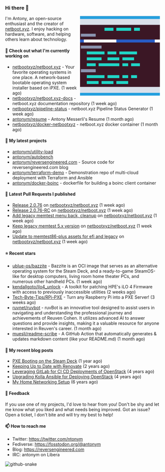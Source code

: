 
### Hi there 👋

<img align="right" src="https://raw.githubusercontent.com/antonym/antonym/master/assets/nbxyz.png" width="260">

I'm Antony, an open-source enthusiast and the creator of [netboot.xyz](https://netboot.xyz). I enjoy 
hacking on hardware, software, and helping others learn about technology. 

#### 👷 Check out what I'm currently working on

- [netbootxyz/netboot.xyz](https://github.com/netbootxyz/netboot.xyz) - Your favorite operating systems in one place.  A network-based bootable operating system installer based on iPXE. (1 week ago)
- [netbootxyz/netboot.xyz-docs](https://github.com/netbootxyz/netboot.xyz-docs) - netboot.xyz documentation repository (1 week ago)
- [netbootxyz/pipeline-status](https://github.com/netbootxyz/pipeline-status) - netboot.xyz Pipeline Status Generator (1 week ago)
- [antonym/resume](https://github.com/antonym/resume) - Antony Messerli&#39;s Resume (1 month ago)
- [netbootxyz/docker-netbootxyz](https://github.com/netbootxyz/docker-netbootxyz) - netboot.xyz docker container (1 month ago)

#### 🌱 My latest projects

- [antonym/utility-load](https://github.com/antonym/utility-load)
- [antonym/autobench](https://github.com/antonym/autobench)
- [antonym/reversengineered.com](https://github.com/antonym/reversengineered.com) - Source code for reversengineered.com blog
- [antonym/terraform-demo](https://github.com/antonym/terraform-demo) - Demonstration repo of multi-cloud deployment with Terraform and Ansible
- [antonym/docker-boinc](https://github.com/antonym/docker-boinc) - dockerfile for building a boinc client container

#### 🔨 Latest Pull Requests I published

- [Release 2.0.76](https://github.com/netbootxyz/netboot.xyz/pull/1390) on [netbootxyz/netboot.xyz](https://github.com/netbootxyz/netboot.xyz) (1 week ago)
- [Release 2.0.76-RC](https://github.com/netbootxyz/netboot.xyz/pull/1389) on [netbootxyz/netboot.xyz](https://github.com/netbootxyz/netboot.xyz) (1 week ago)
- [Add legacy memtest menu back, cleanup](https://github.com/netbootxyz/netboot.xyz/pull/1388) on [netbootxyz/netboot.xyz](https://github.com/netbootxyz/netboot.xyz) (1 week ago)
- [Keep legacy memtest 5.x version](https://github.com/netbootxyz/netboot.xyz/pull/1387) on [netbootxyz/netboot.xyz](https://github.com/netbootxyz/netboot.xyz) (1 week ago)
- [Update to memtest86-plus assets for efi and legacy](https://github.com/netbootxyz/netboot.xyz/pull/1386) on [netbootxyz/netboot.xyz](https://github.com/netbootxyz/netboot.xyz) (1 week ago)

#### ⭐ Recent stars

- [ublue-os/bazzite](https://github.com/ublue-os/bazzite) - Bazzite is an OCI image that serves as an alternative operating system for the Steam Deck, and a ready-to-game SteamOS-like for desktop computers, living room home theater PCs, and numerous other handheld PCs. (1 week ago)
- [kendallgoto/ilo4_unlock](https://github.com/kendallgoto/ilo4_unlock) - A toolkit for patching HPE&#39;s iLO 4 Firmware with access to previously inaccessible utilities (2 weeks ago)
- [Tech-Byte-Tips/RPi-PXE](https://github.com/Tech-Byte-Tips/RPi-PXE) - Turn any Raspberry Pi into a PXE Server! (3 weeks ago)
- [ruvnet/ruvbot](https://github.com/ruvnet/ruvbot) - ruvBot is an innovative tool designed to assist users in navigating and understanding the professional journey and achievements of Reuven Cohen. It utilizes advanced AI to answer questions and provide insights, making it a valuable resource for anyone interested in Reuven&#39;s career. (1 month ago)
- [muesli/readme-scribe](https://github.com/muesli/readme-scribe) - A GitHub Action that automatically generates &amp; updates markdown content (like your README.md) (1 month ago)

#### 📜 My recent blog posts

- [PXE Booting on the Steam Deck](https://www.reversengineered.com/2022/08/02/pxe-booting-on-the-steam-deck/) (1 year ago)
- [Keeping Up to Date with Renovate](https://www.reversengineered.com/2022/03/13/keeping-up-to-date-with-renovate/) (2 years ago)
- [Leveraging GitLab for CI CD Deployments of OpenStack](https://www.reversengineered.com/2019/08/13/leveraging-gitlab-for-ci-cd-deployments-of-openstack/) (4 years ago)
- [Upgrading Kolla Ansible for Deploying OpenStack](https://www.reversengineered.com/2019/05/10/upgrading-kolla-ansible-for-deploying-openstack/) (4 years ago)
- [My Home Networking Setup](https://www.reversengineered.com/2017/07/29/my-home-networking-setup/) (6 years ago)

#### 💬 Feedback

If you use one of my projects, I'd love to hear from you! Don't be shy and let me know what you liked
and what needs being improved. Got an issue? Open a ticket, I don't bite and will try my best to help!

#### 📫 How to reach me

- Twitter: https://twitter.com/ntonym
- Fediverse: https://fosstodon.org/@antonym
- Blog: https://reversengineered.com
- IRC: antonym on Libera
<picture>
  <source media="(prefers-color-scheme: dark)" srcset="https://raw.githubusercontent.com/antonym/antonym/output/github-contribution-grid-snake-dark.svg" />
  <source media="(prefers-color-scheme: light)" srcset="https://raw.githubusercontent.com/antonym/antonym/output/github-contribution-grid-snake.svg" />
  <img alt="github-snake" src="github-snake.svg" />
</picture>
